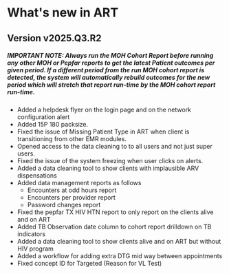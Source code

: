 # What's new in ART

## Version v2025.Q3.R2

##### IMPORTANT NOTE: Always run the MOH Cohort Report before running any other MOH or Pepfar reports to get the latest Patient outcomes per given period. If a different period from the run MOH cohort report is detected, the system will automatically rebuild outcomes for the new period which will stretch that report run-time by the MOH cohort report run-time.

>
- Added a helpdesk flyer on the login page and on the network configuration alert
- Added 15P 180 packsize.
- Fixed the issue of Missing Patient Type in ART when client is transitioning from other EMR modules.
- Opened access to the data cleaning to to all users and not just super users.
- Fixed the issue of the system freezing when user clicks on alerts.
- Added a data cleaning tool to show clients with implausible ARV dispensations
- Added data management reports as follows
    - Encounters at odd hours report
    - Encounters per provider report
    - Password changes report
- Fixed the pepfar TX HIV HTN report to only report on the clients alive and on ART
- Added TB Observation date column to cohort report drilldown on TB indicators
- Added a data cleaning tool to show clients alive and on ART but without HIV program
- Added a workflow for adding extra DTG mid way between appointments
- Fixed concept ID for Targeted (Reason for VL Test)